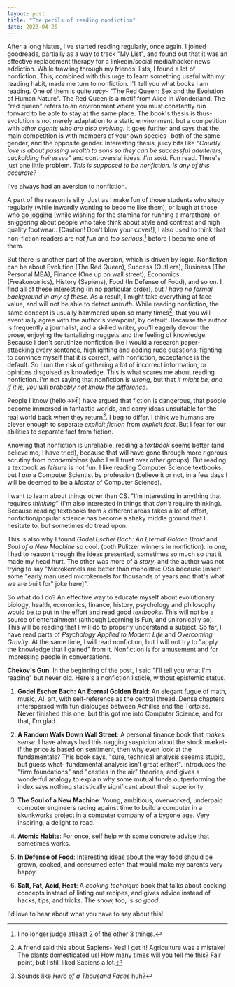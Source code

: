 ```yaml
---
layout: post
title: "The perils of reading nonfiction"
date: 2023-04-26
---
```


After a long hiatus, I've started reading regularly, once again. I joined goodreads, partially as a way to track "My List", and found out that it was an effective replacement therapy for a linkedin/social media/hacker news addiction. While trawling through my friends' lists, I found a lot of nonfiction. This, combined with this urge to learn something useful with my reading habit, made me turn to nonfiction. I'll tell you what books I am reading. One of them is quite _racy_- "The Red Queen: Sex and the Evolution of Human Nature". The Red Queen is a motif from Alice In Wonderland. The "red queen" refers to an environment where you must constantly run forward to be able to stay at the same place. The book's thesis is thus- evolution is not merely adaptation to a static environment, but a competition with _other agents who are also evolving_. It goes further and says that the main competition is with members of your own species- both of the same gender, and the opposite gender. Interesting thesis, juicy bits like "_Courtly love is about passing wealth to sons so they can be successful adulterers, cuckolding heiresses_" and controversial ideas. _I'm sold_. Fun read. There's just one little problem. _This is supposed to be nonfiction. Is any of this accurate?_

I've always had an aversion to nonfiction. 

A part of the reason is silly. Just as I make fun of those students who study regularly (while inwardly wanting to become like them), or laugh at those who go jogging (while wishing for the stamina for running a marathon), or sniggering about people who take think about style and contrast and high quality footwear.. [Caution! Don't blow your cover!], I also used to think that non-fiction readers are _not fun_ and _too serious_.[^1] before I became one of them.

[^1]: I no longer judge atleast 2 of the other 3 things.

But there is another part of the aversion, which is driven by logic. Nonfiction can be about Evolution (The Red Queen), Success (Outliers), Business (The Personal MBA), Finance (One up on wall street), Economics (Freakonomics), History (Sapiens), Food (In Defense of Food), and so on. I find all of these interesting (in no particular order), but _I have no formal background in any of these_. As a result, I might take everything at face value, and will not be able to detect _untruth_. While reading nonfiction, the same concept is usually hammered upon so many times[^2], that you will eventually agree with the author's viewpoint, by default. Because the author is frequently a journalist, and a skilled writer, you'll eagerly devour the prose, enjoying the tantalizing nuggets and the feeling of knowledge. Because I don't scrutinize nonfiction like I would a research paper- attacking every sentence, highlighting and adding rude questions, fighting to convince myself that it is correct, with nonfiction, acceptance is the default. So I run the risk of gathering a lot of incorrect information, or opinions disguised as knowledge. This is what scares me about reading nonfiction. I'm not saying that nonfiction is _wrong_, but that _it might be, and if it is, you will probably not know the difference_.

People I know (hello आजी) have argued that fiction is dangerous, that people become immersed in fantastic worlds, and carry ideas unsuitable for the real world back when they return[^3]. I beg to differ. I think we humans are clever enough to separate _explicit fiction_ from _explicit fact_. But I fear for our abilities to separate fact from fiction.

Knowing that nonfiction is unreliable, reading a _textbook_ seems better (and believe me, I have tried), because that will have gone through more rigorous scrutiny from _academicians_ (who I will trust over other groups). But reading a textbook as _leisure_ is not fun. I like reading Computer Science textbooks, but I _am_ a Computer Scientist by profession (believe it or not, in a few days I will be deemed to be a _Master_ of Computer Science). 

I want to learn about things other than CS. "I'm interesting in anything that requires _thinking_" (I'm also interested in things that _don't_ require thinking). Because reading textbooks from *k* different areas takes a lot of effort, nonfiction/popular science has become a shaky middle ground that I hesitate to, but sometimes do tread upon. 

This is also why I found _Godel Escher Bach: An Eternal Golden Braid_ and _Soul of a New Machine_ so cool. (both Pulitzer winners in nonfiction). In one, I had to reason through the ideas presented, sometimes so much so that it made my head hurt. The other was more of a _story_, and the author was not trying to say "Microkernels are better than monolithic OSs because [insert some "early man used microkernels for thousands of years and that's what we are built for" joke here]".

So what do I do? An effective way to educate myself about evolutionary biology, health, economics, finance, history, psychology and philosophy would be to put in the effort and read good _textbooks_. This will not be a source of entertainment (although Learning Is Fun, and unironically so). This will be reading that I will do to properly understand a subject. So far, I have read parts of _Psychology Applied to Modern Life_ and _Overcoming Gravity_. At the same time, I will read nonfiction, but I will not try to "apply the knowledge that I gained" from it. Nonfiction is for amusement and for impressing people in conversations.

**Chekov's Gun**. 
In the beginning of the post, I said "I'll tell you what I'm reading" but never did. Here's a nonfiction listicle, without epistemic status.

1. **Godel Escher Bach: An Eternal Golden Braid**: An elegant fugue of math, music, AI, art, with self-reference as the central thread. Dense chapters interspersed with fun dialouges between Achilles and the Tortoise. Never finished this one, but this got me into Computer Science, and for that, I'm glad.

2. **A Random Walk Down Wall Street**: A personal finance book that _makes sense_. I have always had this nagging suspicion about the stock market- if the price _is_ based on sentiment, then why even look at the fundamentals? This book says, "sure, technical analysis seeems stupid, but guess what- fundamental analysis isn't great either!". Introduces the "firm foundations" and "castles in the air" theories, and gives a wonderful analogy to explain why some mutual funds outperforming the index says nothing statistically significant about their superiority.

3. **The Soul of a New Machine**: Young, ambitious, overworked, underpaid computer engineers racing against time to build a computer in a skunkworks project in a computer company of a bygone age. Very inspiring, a delight to read.

5. **Atomic Habits**: For once, self help with some concrete advice that sometimes works.

6. **In Defense of Food**: Interesting ideas about the way food should be grown, cooked, and ~~consumed~~ eaten that would make my parents very happy.

7. **Salt, Fat, Acid, Heat**: A _cooking technique_ book that talks about cooking concepts instead of listing out recipes, and gives advice instead of hacks, tips, and tricks. The show, too, is _so good_.

I'd love to hear about what you have to say about this!

[^2]: A friend said this about Sapiens- Yes! I get it! Agriculture was a mistake! The plants domesticated us! How many times will you tell me this? Fair point, but I still liked Sapiens a lot.

[^3]: Sounds like _Hero of a Thousand Faces_ huh?

